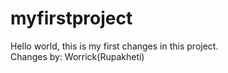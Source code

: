 # myfirstproject
Hello world, this is my first changes in this project.<br>
Changes by: Worrick(Rupakheti)
